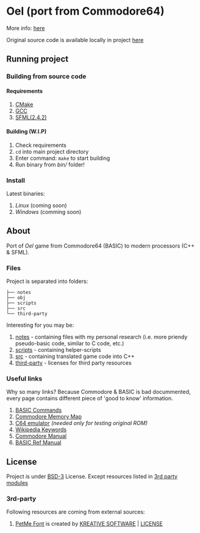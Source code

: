 # Oel (port from Commodore64)

More info: [here](http://szymonsiarkiewicz.pl/artykuly/relog/relog-oel-pompowacze-port-z-c64-czesc-1/)

Original source code is available locally in project [here](LISTING.md)


## Running project

### Building from source code

#### Requirements

1. [CMake](https://cmake.org/)
2. [GCC](https://gcc.gnu.org/)
3. [SFML(2.4.2)](http://www.sfml-dev.org/download/sfml/2.4.2/)


#### Building (W.I.P)

1. Check requirements
2. `cd` into main project directory
3. Enter command: `make` to start building
4. Run binary from *bin/* folder!


### Install

Latest binaries:

1. *Linux* (coming soon)
2. *Windows* (comming soon)


## About

Port of *Oel* game from Commodore64 (BASIC) to modern processors (C++ & SFML).

### Files

Project is separated into folders:

```
├── notes
├── obj
├── scripts
├── src
└── third-party
```

Interesting for you may be:

1. [notes](notes/) - containing files with my personal research (i.e. more priendy pseudo-basic code, similar to C code, etc.)
2. [scripts](scripts/) - containing helper-scripts
2. [src](src/) - containing translated game code into C++
2. [third-party](third-party/) - licenses for third party resources

### Useful links

Why so many links? Because Commodore & BASIC is bad docummented, every page contains different piece of 'good to know' information.

1. [BASIC Commands](https://www.c64-wiki.com/wiki/Category:BASIC-Command)
2. [Commodore Memory Map](http://sta.c64.org/cbm64mem.html)
2. [C64 emulator](vice-emu.sourceforge.net) *(needed only for testing original ROM)*
2. [Wikipedia Keywords](https://en.wikipedia.org/wiki/BASIC#Typical_BASIC_keywords)
3. [Commodore Manual](http://www.commodore.ca/manuals/pdfs/Commodore_Basic_4_Users_Reference%20Manual.pdf)
4. [BASIC Ref Manual](http://bitsavers.informatik.uni-stuttgart.de/pdf/phaseOneSystems/oasis/BASIC_Language_Reference_Manual_Mar80.pdf)


## License

Project is under [BSD-3](LICENSE.md) License. Except resources listed in [3rd party modules](#3rd-party)

### 3rd-party

Following resources are coming from external sources:

1. [PetMe Font](src/resources/Commodore-64-v6.3.ttf) is created by [KREATIVE SOFTWARE](http://www.kreativekorp.com/) | [LICENSE](third-party/PetMeFontLicense.txt)

